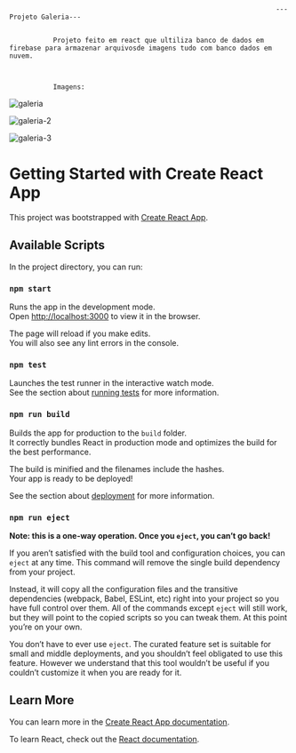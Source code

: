                                                                        ---Projeto Galeria---
                                                                       
                                                                       
               Projeto feito em react que ultiliza banco de dados em firebase para armazenar arquivosde imagens tudo com banco dados em nuvem.
               
               
               
               Imagens:
               
               
![galeria](https://user-images.githubusercontent.com/87943203/173751959-59397f12-6dd4-45bf-89ae-6c3f7f28f940.PNG)




![galeria-2](https://user-images.githubusercontent.com/87943203/173751968-1d4f7058-6163-4134-810f-30c3470f525c.PNG)






![galeria-3](https://user-images.githubusercontent.com/87943203/173751983-a2170bad-5dff-45bc-b922-3782bf5b91f6.PNG)









# Getting Started with Create React App

This project was bootstrapped with [Create React App](https://github.com/facebook/create-react-app).

## Available Scripts

In the project directory, you can run:

### `npm start`

Runs the app in the development mode.\
Open [http://localhost:3000](http://localhost:3000) to view it in the browser.

The page will reload if you make edits.\
You will also see any lint errors in the console.

### `npm test`

Launches the test runner in the interactive watch mode.\
See the section about [running tests](https://facebook.github.io/create-react-app/docs/running-tests) for more information.

### `npm run build`

Builds the app for production to the `build` folder.\
It correctly bundles React in production mode and optimizes the build for the best performance.

The build is minified and the filenames include the hashes.\
Your app is ready to be deployed!

See the section about [deployment](https://facebook.github.io/create-react-app/docs/deployment) for more information.

### `npm run eject`

**Note: this is a one-way operation. Once you `eject`, you can’t go back!**

If you aren’t satisfied with the build tool and configuration choices, you can `eject` at any time. This command will remove the single build dependency from your project.

Instead, it will copy all the configuration files and the transitive dependencies (webpack, Babel, ESLint, etc) right into your project so you have full control over them. All of the commands except `eject` will still work, but they will point to the copied scripts so you can tweak them. At this point you’re on your own.

You don’t have to ever use `eject`. The curated feature set is suitable for small and middle deployments, and you shouldn’t feel obligated to use this feature. However we understand that this tool wouldn’t be useful if you couldn’t customize it when you are ready for it.

## Learn More

You can learn more in the [Create React App documentation](https://facebook.github.io/create-react-app/docs/getting-started).

To learn React, check out the [React documentation](https://reactjs.org/).
